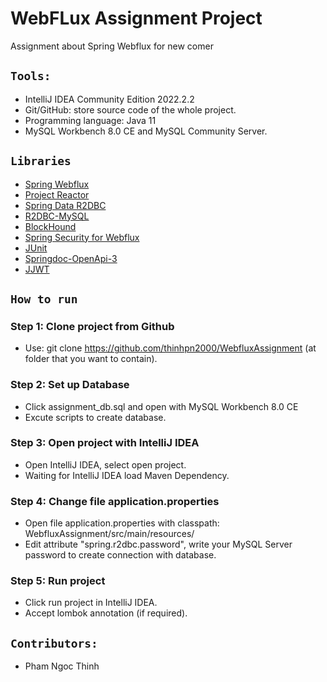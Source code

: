 # WebFLux Assignment Project

Assignment about Spring Webflux for new comer

## `Tools:`

- IntelliJ IDEA Community Edition 2022.2.2
- Git/GitHub: store source code of the whole project.
- Programming language: Java 11
- MySQL Workbench 8.0 CE and MySQL Community Server.

## `Libraries`
- [Spring Webflux](https://docs.spring.io/spring-framework/docs/current/reference/html/web-reactive.html#webflux) <br/>
- [Project Reactor](https://projectreactor.io/) <br/>
- [Spring Data R2DBC](https://spring.io/projects/spring-data-r2dbc) <br/>
- [R2DBC-MySQL](https://github.com/mirromutth/r2dbc-mysql) <br/>
- [BlockHound](https://github.com/reactor/BlockHound) <br/>
- [Spring Security for Webflux](https://docs.spring.io/spring-security/reference/reactive/index.html) <br/>
- [JUnit](https://junit.org/junit5/) <br/>
- [Springdoc-OpenApi-3](https://springdoc.org/) <br/>
- [JJWT](https://github.com/jwtk/jjwt) <br/>

## `How to run`

### Step 1: Clone project from Github
- Use: git clone https://github.com/thinhpn2000/WebfluxAssignment (at folder that you want to contain).
### Step 2: Set up Database
- Click assignment_db.sql and open with MySQL Workbench 8.0 CE
- Excute scripts to create database.
### Step 3: Open project with IntelliJ IDEA
- Open IntelliJ IDEA, select open project.
- Waiting for IntelliJ IDEA load Maven Dependency.
### Step 4: Change file application.properties
- Open file application.properties with classpath: WebfluxAssignment/src/main/resources/
- Edit attribute "spring.r2dbc.password", write your MySQL Server password to create connection with database.
### Step 5: Run project
- Click run project in IntelliJ IDEA.
- Accept lombok annotation (if required).

## `Contributors:`
- Pham Ngoc Thinh
